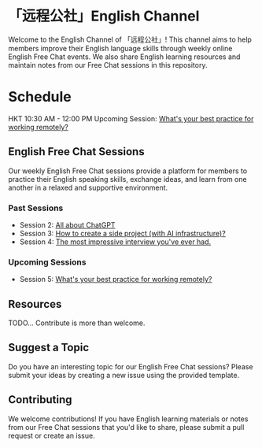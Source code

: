 # 「远程公社」English Channel

Welcome to the English Channel of 「远程公社」! This channel aims to help members improve their English language skills through weekly online English Free Chat events. We also share English learning resources and maintain notes from our Free Chat sessions in this repository.

# Schedule
HKT 10:30 AM - 12:00 PM
Upcoming Session: [What's your best practice for working remotely?](https://mp.weixin.qq.com/s/4KZV1viR8ve5tWIwJkr2iQ)


## English Free Chat Sessions

Our weekly English Free Chat sessions provide a platform for members to practice their English speaking skills, exchange ideas, and learn from one another in a relaxed and supportive environment.

### Past Sessions

- Session 2: [All about ChatGPT](https://mp.weixin.qq.com/s/P4n9K9J8vXGUNzwjKYL6hw)
- Session 3: [How to create a side project (with AI infrastructure)?](https://mp.weixin.qq.com/s/YMs9e-SNh4J8gDHEazYQAA)
- Session 4: [The most impressive interview you've ever had.](https://mp.weixin.qq.com/s/rlsUH6zisb7Shn8C0UduJQ)


### Upcoming Sessions
- Session 5: [What's your best practice for working remotely?](https://mp.weixin.qq.com/s/4KZV1viR8ve5tWIwJkr2iQ)

## Resources

TODO... Contribute is more than welcome.

## Suggest a Topic

Do you have an interesting topic for our English Free Chat sessions? Please submit your ideas by creating a new issue using the provided template.

## Contributing

We welcome contributions! If you have English learning materials or notes from our Free Chat sessions that you'd like to share, please submit a pull request or create an issue.


